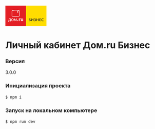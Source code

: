 ![](static/logo.png)
# Личный кабинет Дом.ru Бизнес

### Версия
3.0.0

### Инициализация проекта
```bash
$ npm i
```

### Запуск на локальном компьютере
```bash
$ npm run dev
```